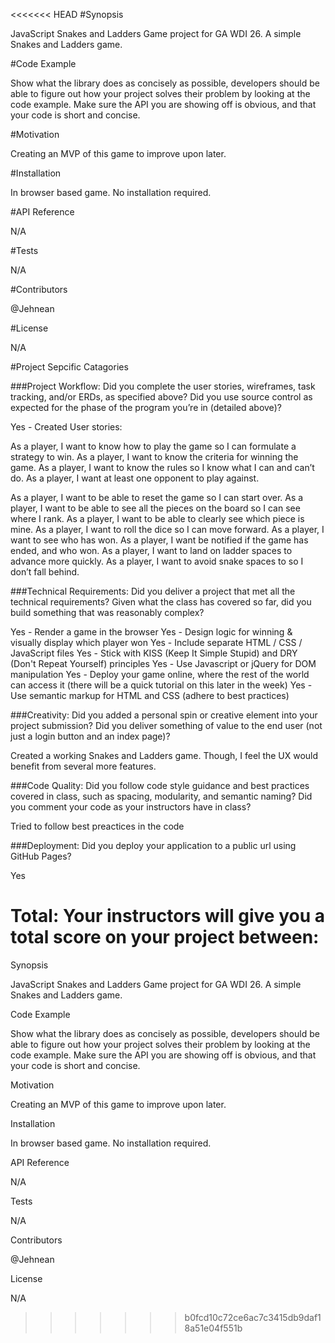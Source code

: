 <<<<<<< HEAD
#Synopsis

JavaScript Snakes and Ladders Game project for GA WDI 26. A simple Snakes and Ladders game.

#Code Example

Show what the library does as concisely as possible, developers should be able to figure out how your project solves their problem by looking at the code example. Make sure the API you are showing off is obvious, and that your code is short and concise.

#Motivation

Creating an MVP of this game to improve upon later.

#Installation

In browser based game. No installation required.

#API Reference

N/A

#Tests

N/A

#Contributors

@Jehnean

#License

N/A

#Project Sepcific Catagories

###Project Workflow: Did you complete the user stories, wireframes, task tracking, and/or ERDs, as specified above? Did you use source control as expected for the phase of the program you’re in (detailed above)?

Yes - Created User stories: 

As a player, I want to know how to play the game so I can formulate a strategy to win. 
As a player, I want to know the criteria for winning the game. 
As a player, I want to know the rules so I know what I can and can’t do. 
As a player, I want at least one opponent to play against. 

As a player, I want to be able to reset the game so I can start over.
As a player, I want to be able to see all the pieces on the board so I can see where I rank. 
As a player, I want to be able to clearly see which piece is mine. 
As a player, I want to roll the dice so I can move forward. 
As a player, I want to see who has won. 
As a player, I want be notified if the game has ended, and who won. 
As a player, I want to land on ladder spaces to advance more quickly. 
As a player, I want to avoid snake spaces to so I don’t fall behind. 


###Technical Requirements: Did you deliver a project that met all the technical requirements? Given what the class has covered so far, did you build something that was reasonably complex?

Yes - Render a game in the browser
Yes - Design logic for winning & visually display which player won 
Yes - Include separate HTML / CSS / JavaScript files
Yes - Stick with KISS (Keep It Simple Stupid) and DRY (Don't Repeat Yourself) principles
Yes - Use Javascript or jQuery for DOM manipulation
Yes - Deploy your game online, where the rest of the world can access it (there will be a quick tutorial on this later in the week)
Yes - Use semantic markup for HTML and CSS (adhere to best practices)

###Creativity: Did you added a personal spin or creative element into your project submission? Did you deliver something of value to the end user (not just a login button and an index page)?

Created a working Snakes and Ladders game. Though, I feel the UX would benefit from several more features. 

###Code Quality: Did you follow code style guidance and best practices covered in class, such as spacing, modularity, and semantic naming? Did you comment your code as your instructors have in class?

Tried to follow best preactices in the code 

###Deployment: Did you deploy your application to a public url using GitHub Pages?

Yes 

Total: Your instructors will give you a total score on your project between:
=======
Synopsis

JavaScript Snakes and Ladders Game project for GA WDI 26. A simple Snakes and Ladders game. 

Code Example

Show what the library does as concisely as possible, developers should be able to figure out how your project solves their problem by looking at the code example. Make sure the API you are showing off is obvious, and that your code is short and concise.

Motivation

Creating an MVP of this game to improve upon later. 

Installation

In browser based game. No installation required. 

API Reference

N/A

Tests

N/A

Contributors

@Jehnean

License

N/A
>>>>>>> b0fcd10c72ce6ac7c3415db9daf18a51e04f551b
